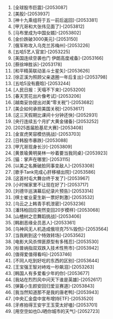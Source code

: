 
1. [全球股市巨震]-[2053087]
1. [美股]-[2053937]
1. [神十九乘组将于五一前后返回]-[2053381]
1. [甲亢哥和大张伟见面了]-[2053812]
1. [马布里成为中国女婿]-[2053802]
1. [金价跌破3000美元]-[2053150]
1. [俄军称攻入乌克兰苏梅州]-[2053226]
1. [五哈5艺人官宣]-[2053225]
1. [美国连续空袭也门 伊朗高度戒备]-[2053166]
1. [蔡徐坤胜诉]-[2053178]
1. [和平精英联动圣斗士星矢]-[2053626]
1. [徐正溪为照顾父亲退圈一年后复出]-[2053798]
1. [五哈5没有鹿晗]-[2053244]
1. [人民日报：天塌不下来]-[2053200]
1. [春天赏花出片像考试]-[2053206]
1. [越南妥协提出对美“零关税”]-[2053682]
1. [美企如何承担美国关税]-[2053617]
1. [这三天假期比课间十分钟还快]-[2052931]
1. [央行连续五个月扩大黄金储备]-[2053252]
1. [2025首届脸基尼大赛]-[2053408]
1. [金宣虎笑容模仿挑战]-[2053703]
1. [日韩股市暴跌]-[2053088]
1. [甲亢哥现身长沙]-[2053809]
1. [黄景瑜黄明昊林一吵着要当我同桌]-[2053923]
1. [猫：掌声在哪里]-[2053115]
1. [以美之名撕破脸同事变敌人]-[2053308]
1. [歌手Tank完成心肝移植出院]-[2053586]
1. [这首村屯大舞台终于发了]-[2053967]
1. [小时候家里不让现在好了]-[2053717]
1. [刘德华巡演幕后纪录片预告]-[2053314]
1. [棋士崔业夏生新一票好刺激]-[2053532]
1. [乌云之上韩青手机泄密]-[2053236]
1. [潘玮柏回应突然变回20岁模样]-[2053068]
1. [山楂树之恋舞蹈挑战]-[2053406]
1. [韩剧恶缘全员恶人]-[2053361]
1. [乌神风无人机造成俄坦克75%毁伤]-[2053564]
1. [当我刷到这个特效转场]-[2053562]
1. [电影大风杀悍匪原型有多残忍]-[2053530]
1. [标普纳指双双跌入技术性熊市]-[2053942]
1. [值得爱值得看吗]-[2053746]
1. [不同人吃到好吃的东西的区别]-[2053644]
1. [王宝强王智对峙戏一秒飙泪]-[2053263]
1. [韩国人有多爱看少年的你]-[2053677]
1. [我站在烈烈风中问天下谁是英雄]-[2052617]
1. [弹簧小生颜安回归爱豆赛道]-[2053843]
1. [我当然知道那不是我的唐老鸭]-[2053943]
1. [中央汇金盘中宣布增持ETF]-[2053520]
1. [牙疼拍得王安宇王玉雯太好嗑]-[2053701]
1. [用空空如也DJ晒你城市的天气]-[2052723]